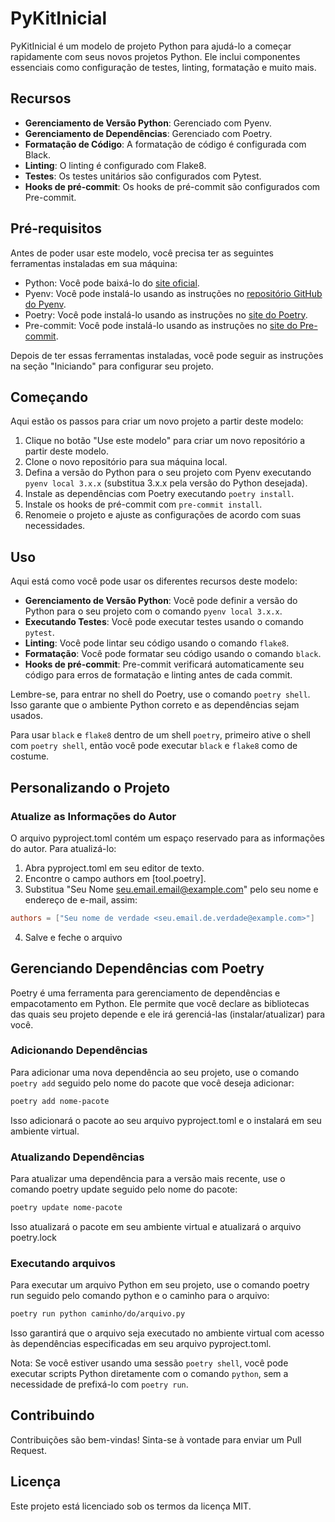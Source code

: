 # PyKitInicial

PyKitInicial é um modelo de projeto Python para ajudá-lo a começar rapidamente com seus novos projetos Python. Ele inclui componentes essenciais como configuração de testes, linting, formatação e muito mais.

## Recursos

- **Gerenciamento de Versão Python**: Gerenciado com Pyenv.
- **Gerenciamento de Dependências**: Gerenciado com Poetry.
- **Formatação de Código**: A formatação de código é configurada com Black.
- **Linting**: O linting é configurado com Flake8.
- **Testes**: Os testes unitários são configurados com Pytest.
- **Hooks de pré-commit**: Os hooks de pré-commit são configurados com Pre-commit.

## Pré-requisitos

Antes de poder usar este modelo, você precisa ter as seguintes ferramentas instaladas em sua máquina:

- Python: Você pode baixá-lo do [site oficial](https://www.python.org/downloads/).
- Pyenv: Você pode instalá-lo usando as instruções no [repositório GitHub do Pyenv](https://github.com/pyenv/pyenv#installation).
- Poetry: Você pode instalá-lo usando as instruções no [site do Poetry](https://python-poetry.org/docs/#installation).
- Pre-commit: Você pode instalá-lo usando as instruções no [site do Pre-commit](https://pre-commit.com/#install).

Depois de ter essas ferramentas instaladas, você pode seguir as instruções na seção "Iniciando" para configurar seu projeto.

## Começando

Aqui estão os passos para criar um novo projeto a partir deste modelo:

1. Clique no botão "Use este modelo" para criar um novo repositório a partir deste modelo.
2. Clone o novo repositório para sua máquina local.
3. Defina a versão do Python para o seu projeto com Pyenv executando `pyenv local 3.x.x` (substitua 3.x.x pela versão do Python desejada).
4. Instale as dependências com Poetry executando `poetry install`.
5. Instale os hooks de pré-commit com `pre-commit install`.
6. Renomeie o projeto e ajuste as configurações de acordo com suas necessidades.

## Uso

Aqui está como você pode usar os diferentes recursos deste modelo:

- **Gerenciamento de Versão Python**: Você pode definir a versão do Python para o seu projeto com o comando `pyenv local 3.x.x`.
- **Executando Testes**: Você pode executar testes usando o comando `pytest`.
- **Linting**: Você pode lintar seu código usando o comando `flake8`.
- **Formatação**: Você pode formatar seu código usando o comando `black`.
- **Hooks de pré-commit**: Pre-commit verificará automaticamente seu código para erros de formatação e linting antes de cada commit.

Lembre-se, para entrar no shell do Poetry, use o comando `poetry shell`. Isso garante que o ambiente Python correto e as dependências sejam usados.

Para usar `black` e `flake8` dentro de um shell `poetry`, primeiro ative o shell com `poetry shell`, então você pode executar `black` e `flake8` como de costume.

## Personalizando o Projeto

### Atualize as Informações do Autor

O arquivo pyproject.toml contém um espaço reservado para as informações do autor. Para atualizá-lo:

1. Abra pyproject.toml em seu editor de texto.
2. Encontre o campo authors em [tool.poetry].
3. Substitua "Seu Nome <seu.email.email@example.com>" pelo seu nome e endereço de e-mail, assim:

```toml
authors = ["Seu nome de verdade <seu.email.de.verdade@example.com>"]
```

4. Salve e feche o arquivo


## Gerenciando Dependências com Poetry

Poetry é uma ferramenta para gerenciamento de dependências e empacotamento em Python. Ele permite que você declare as bibliotecas das quais seu projeto depende e ele irá gerenciá-las (instalar/atualizar) para você.

### Adicionando Dependências

Para adicionar uma nova dependência ao seu projeto, use o comando `poetry add` seguido pelo nome do pacote que você deseja adicionar:

```bash
poetry add nome-pacote
```

Isso adicionará o pacote ao seu arquivo pyproject.toml e o instalará em seu ambiente virtual.

### Atualizando Dependências

Para atualizar uma dependência para a versão mais recente, use o comando poetry update seguido pelo nome do pacote:

```bash
poetry update nome-pacote
```

Isso atualizará o pacote em seu ambiente virtual e atualizará o arquivo poetry.lock

### Executando arquivos

Para executar um arquivo Python em seu projeto, use o comando poetry run seguido pelo comando python e o caminho para o arquivo:

```bash
poetry run python caminho/do/arquivo.py
```

Isso garantirá que o arquivo seja executado no ambiente virtual com acesso às dependências especificadas em seu arquivo pyproject.toml.

Nota: Se você estiver usando uma sessão `poetry shell`, você pode executar scripts Python diretamente com o comando `python`, sem a necessidade de prefixá-lo com `poetry run`.

## Contribuindo

Contribuições são bem-vindas! Sinta-se à vontade para enviar um Pull Request.

## Licença

Este projeto está licenciado sob os termos da licença MIT.

